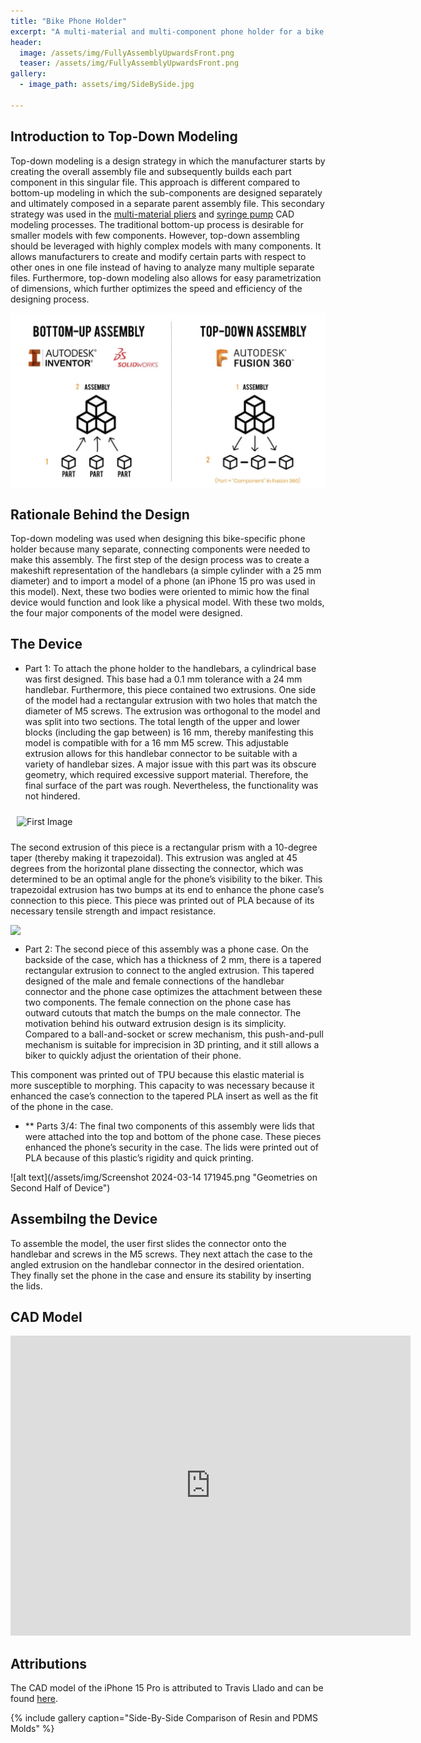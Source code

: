 ```yaml
---
title: "Bike Phone Holder"
excerpt: "A multi-material and multi-component phone holder for a bike with a handlebar diameter ranging from 23 to 25 mm."
header:
  image: /assets/img/FullyAssemblyUpwardsFront.png
  teaser: /assets/img/FullyAssemblyUpwardsFront.png
gallery:
  - image_path: assets/img/SideBySide.jpg
   
---
```


## Introduction to Top-Down Modeling

Top-down modeling is a design strategy in which the manufacturer starts by creating the overall assembly file and subsequently builds each part component in this singular file. This approach is different compared to bottom-up modeling in which the sub-components are designed separately and ultimately composed in a separate parent assembly file. This secondary strategy was used in the [multi-material pliers](https://charlesfrech.github.io/portfolio/MultiMaterialPliers/) and [syringe pump](https://charlesfrech.github.io/portfolio/SyringePump/) CAD modeling processes. The traditional bottom-up process is desirable for smaller models with few components. However, top-down assembling should be leveraged with highly complex models with many components. It allows manufacturers to create and modify certain parts with respect to other ones in one file instead of having to analyze many multiple separate files. Furthermore, top-down modeling also allows for easy parametrization of dimensions, which further optimizes the speed and efficiency of the designing process.

<img src="/assets/img/TopdownSchematic.png" style="display:flex; margin:auto;">

## Rationale Behind the Design

Top-down modeling was used when designing this bike-specific phone holder because many separate, connecting components were needed to make this assembly. The first step of the design process was to create a makeshift representation of the handlebars (a simple cylinder with a 25 mm diameter) and to import a model of a phone (an iPhone 15 pro was used in this model). Next, these two bodies were oriented to mimic how the final device would function and look like a physical model. With these two molds, the four major components of the model were designed.  

## The Device

* Part 1: To attach the phone holder to the handlebars, a cylindrical base was first designed. This base had a 0.1 mm tolerance with a 24 mm handlebar. Furthermore, this piece contained two extrusions. One side of the model had a rectangular extrusion with two holes that match the diameter of M5 screws. The extrusion was orthogonal to the model and was split into two sections. The total length of the upper and lower blocks (including the gap between) is 16 mm, thereby manifesting this model is compatible with for a 16 mm M5 screw. This adjustable extrusion allows for this handlebar connector to be suitable with a variety of handlebar sizes. A major issue with this part was its obscure geometry, which required excessive support material. Therefore, the final surface of the part was rough. Nevertheless, the functionality was not hindered.

<html lang="en">
<head>
    <meta charset="UTF-8">
    <meta name="viewport" content="width=device-width, initial-scale=1.0">
    <title>Two Side-by-Side Images</title>
    <style>
        .container {
            display: flex;
        }
        .image-container {
            flex: 1;
            margin: 10px;
        }
        .image-container img {
            width: 1000px;
            height: auto;
            display: block;
        }
    </style>
</head>
<body>

<div class="container">
    <div class="image-container">
        <img src="/assets/img/HandleBarSideProfile.png" alt="First Image">
    </div>
    <div class="image-container">
        <img src="/assets/img/HandleBarSideProfile.png" alt="Second Image">
    </div>
</div>

</body>
</html>

The second extrusion of this piece is a rectangular prism with a 10-degree taper (thereby making it trapezoidal). This extrusion was angled at 45 degrees from the horizontal plane dissecting the connector, which was determined to be an optimal angle for the phone’s visibility to the biker. This trapezoidal extrusion has two bumps at its end to enhance the phone case’s connection to this piece. This piece was printed out of PLA because of its necessary tensile strength and impact resistance.

<img src="assets/img/HandlebarConnectorNubFaceProfile.png" style="display:flex; margin:auto;">

* Part 2: The second piece of this assembly was a phone case. On the backside of the case, which has a thickness of 2 mm, there is a tapered rectangular extrusion to connect to the angled extrusion. This tapered designed of the male and female connections of the handlebar connector and the phone case optimizes the attachment between these two components. The female connection on the phone case has outward cutouts that match the bumps on the male connector. The motivation behind his outward extrusion design is its simplicity. Compared to a ball-and-socket or screw mechanism, this push-and-pull mechanism is suitable for imprecision in 3D printing, and it still allows a biker to quickly adjust the orientation of their phone. 


This component was printed out of TPU because this elastic material is more susceptible to morphing. This capacity to was necessary because it enhanced the case’s connection to the tapered PLA insert as well as the fit of the phone in the case.

* ** Parts 3/4: The final two components of this assembly were lids that were attached into the top and bottom of the phone case. These pieces enhanced the phone’s security in the case. The lids were printed out of PLA because of this plastic’s rigidity and quick printing. 

![alt text](/assets/img/Screenshot 2024-03-14 171945.png "Geometries on Second Half of Device")

## Assembilng the Device

To assemble the model, the user first slides the connector onto the handlebar and screws in the M5 screws. They next attach the case to the angled extrusion on the handlebar connector in the desired orientation. They finally set the phone in the case and ensure its stability by inserting the lids. 


## CAD Model
<iframe src="https://vanderbilt643.autodesk360.com/shares/public/SH512d4QTec90decfa6e40ad6560210ab50b?mode=embed" width="640" height="480" allowfullscreen="true" webkitallowfullscreen="true" mozallowfullscreen="true"  frameborder="0"></iframe>

## Attributions

The CAD model of the iPhone 15 Pro is attributed to Travis Llado and can be found [here](https://grabcad.com/library/iphone-15-pro-1).

{% include gallery caption="Side-By-Side Comparison of Resin and PDMS Molds" %}


